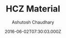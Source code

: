 ---
title: HCZ Material
github: https://github.com/codeasashu/hcz-jekyll-blog
demo: https://codeasashu.github.io/hcz-jekyll-blog/
author: Ashutosh Chaudhary
ssg:
  - Jekyll
cms:
  - No Cms
date: 2016-06-02T07:30:03.000Z
description: A simple material theme for blogger
stale: true
draft: true
---